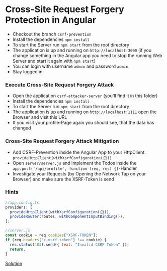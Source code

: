# Cross-Site Request Forgery Protection in Angular

- Checkout the branch `csrf-prevention`
- Install the dependencies `npm install`
- To start the Server run `npm start` from the root directory
- The application is up and running on `http://localhost:3000` (if you change something in the Angular app you need to stop the running Web Server and start it again with `npm start`)
- You can login with username `admin` and password `admin`
- Stay logged in

### Execute Cross-Site Request Forgery Attack

- Open the application `csrf-attacker-server` (you'll find it in this folder)
- Install the dependencies `npm install`
- To start the Server run `npm start` from the root directory
- The application is up and running on `http://localhost:1111` open the Browser and visit this URL
- If you visit your profile-Page again you should see, that the data has changed

### Cross-Site Request Forgery Attack Mitigation

- Add CSRF-Prevention inside the Angular App to your HttpClient: `provideHttpClient(withXsrfConfiguration({}))`
- Open `server/server.js` and implement the Todos inside the `app.post('/api/profile', function (req, res) {}`-Handler
- Investigate your Requests (by Opening the Network Tap on your Browser) and make sure the XSRF-Token is send

### Hints

```typescript
//app.config.ts
providers: [
  provideHttpClient(withXsrfConfiguration({})),
  provideRouter(routes, withComponentInputBinding()),
];
```

```javascript
//server.js
const cookie = req.cookies["XSRF-TOKEN"];
if (req.headers["x-xsrf-token"] !== cookie) {
  res.status(403).send({ text: "Invalid CSRF Token" });
  return;
}
```

[Solution](https://github.com/martinakraus/angular-security-2025/tree/csrf-prevention-solution)
